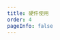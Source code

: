 ```yaml
---
title: 硬件使用
order: 4
pageInfo: false
---
```


<VidStack
  src="https://likeyou156156.online:9000/lky/MX/MX202/video/MX201麦克风完整版.webm"
/>
